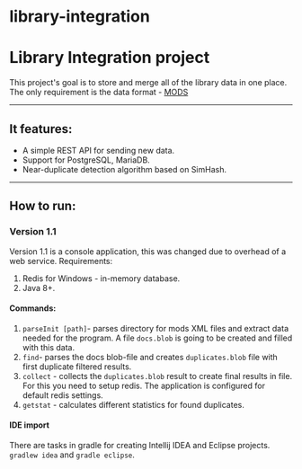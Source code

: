 # library-integration
Library Integration project
==========
This project's goal is to store and merge all of the library data in one place.
The only requirement is the data format - [MODS](http://www.loc.gov/standards/mods/)

---
## It features:

* A simple REST API for sending new data.
* Support for PostgreSQL, MariaDB.
* Near-duplicate detection algorithm based on SimHash.

---
## How to run:
### Version 1.1
Version 1.1 is a console application, this was changed due to overhead of a web service.
Requirements:
1. Redis for Windows - in-memory database.
2. Java 8+.

#### Commands:

1. `parseInit [path]`- parses directory for mods XML files and extract data needed for the program. A file `docs.blob` is going to be created and filled with this data.
2. `find`- parses the docs blob-file and creates `duplicates.blob` file with first duplicate filtered results.
3. `collect` - collects the `duplicates.blob` result to create final results in file. For this you need to setup redis. The application is configured for default redis settings.
4. `getstat` - calculates different statistics for found duplicates.

#### IDE import
There are tasks in gradle for creating Intellij IDEA and Eclipse projects. `gradlew idea` and `gradle eclipse`.
